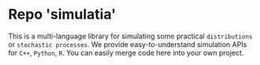 # Repo 'simulatia'
This is a multi-language library for simulating some practical `distributions` or `stochastic processes`. We provide easy-to-understand simulation APIs for `C++`, `Python`, `R`. You can easily merge code here into your own project.
